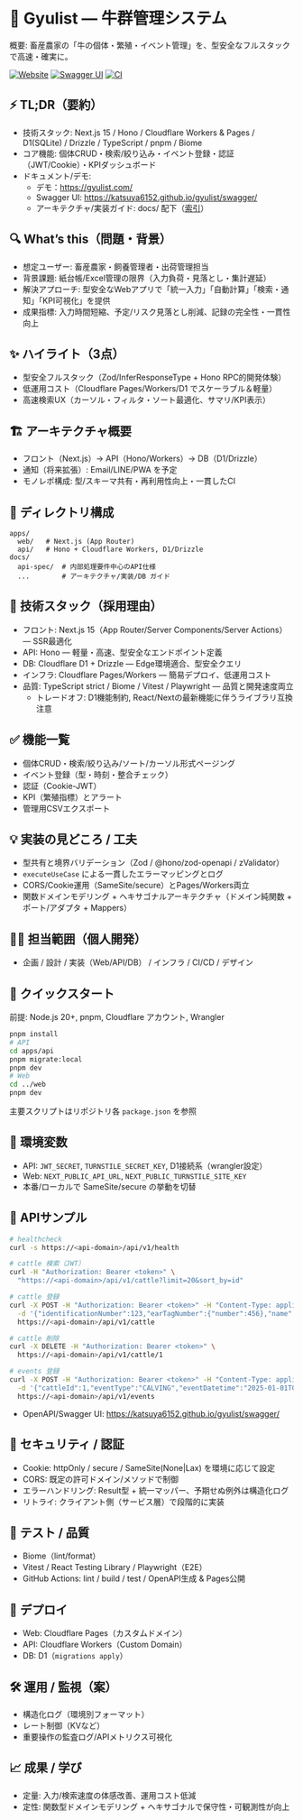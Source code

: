 # 🐄 Gyulist — 牛群管理システム

概要: 畜産農家の「牛の個体・繁殖・イベント管理」を、型安全なフルスタックで高速・確実に。

[![Website](https://img.shields.io/badge/Website-gyulist.com-2ea44f?logo=vercel&logoColor=white)](https://gyulist.com)
[![Swagger UI](https://img.shields.io/badge/API-Swagger%20UI-85EA2D?logo=swagger&logoColor=white)](https://katsuya6152.github.io/gyulist/swagger/)
[![CI](https://github.com/katsuya6152/gyulist/actions/workflows/openapi-preview.yml/badge.svg)](https://github.com/katsuya6152/gyulist/actions/workflows/openapi-preview.yml)

## ⚡ TL;DR（要約）
- 技術スタック: Next.js 15 / Hono / Cloudflare Workers & Pages / D1(SQLite) / Drizzle / TypeScript / pnpm / Biome
- コア機能: 個体CRUD・検索/絞り込み・イベント登録・認証（JWT/Cookie）・KPIダッシュボード
- ドキュメント/デモ:
  - デモ：https://gyulist.com/
  - Swagger UI: https://katsuya6152.github.io/gyulist/swagger/
  - アーキテクチャ/実装ガイド: docs/ 配下（[索引](./docs/README.md)）

## 🔍 What’s this（問題・背景）
- 想定ユーザー: 畜産農家・飼養管理者・出荷管理担当
- 背景課題: 紙台帳/Excel管理の限界（入力負荷・見落とし・集計遅延）
- 解決アプローチ: 型安全なWebアプリで「統一入力」「自動計算」「検索・通知」「KPI可視化」を提供
- 成果指標: 入力時間短縮、予定/リスク見落とし削減、記録の完全性・一貫性向上

## ✨ ハイライト（3点）
- 型安全フルスタック（Zod/InferResponseType + Hono RPC的開発体験）
- 低運用コスト（Cloudflare Pages/Workers/D1 でスケーラブル＆軽量）
- 高速検索UX（カーソル・フィルタ・ソート最適化、サマリ/KPI表示）

## 🏗️ アーキテクチャ概要
- フロント（Next.js）→ API（Hono/Workers）→ DB（D1/Drizzle）
- 通知（将来拡張）: Email/LINE/PWA を予定
- モノレポ構成: 型/スキーマ共有・再利用性向上・一貫したCI

## 📁 ディレクトリ構成
```
apps/
  web/   # Next.js (App Router)
  api/   # Hono + Cloudflare Workers, D1/Drizzle
docs/
  api-spec/  # 内部処理要件中心のAPI仕様
  ...        # アーキテクチャ/実装/DB ガイド
```

## 🧰 技術スタック（採用理由）
- フロント: Next.js 15（App Router/Server Components/Server Actions）— SSR最適化
- API: Hono — 軽量・高速、型安全なエンドポイント定義
- DB: Cloudflare D1 + Drizzle — Edge環境適合、型安全クエリ
- インフラ: Cloudflare Pages/Workers — 簡易デプロイ、低運用コスト
- 品質: TypeScript strict / Biome / Vitest / Playwright — 品質と開発速度両立
  - トレードオフ: D1機能制約, React/Nextの最新機能に伴うライブラリ互換注意

## ✅ 機能一覧
- 個体CRUD・検索/絞り込み/ソート/カーソル形式ページング
- イベント登録（型・時刻・整合チェック）
- 認証（Cookie-JWT）
- KPI（繁殖指標）とアラート
- 管理用CSVエクスポート

## 💡 実装の見どころ / 工夫
- 型共有と境界バリデーション（Zod / @hono/zod-openapi / zValidator）
- `executeUseCase` による一貫したエラーマッピングとログ
- CORS/Cookie運用（SameSite/secure）とPages/Workers両立
- 関数ドメインモデリング + ヘキサゴナルアーキテクチャ（ドメイン純関数 + ポート/アダプタ + Mappers）

## 🙋‍♂️ 担当範囲（個人開発）
- 企画 / 設計 / 実装（Web/API/DB） / インフラ / CI/CD / デザイン

## 🚀 クイックスタート
前提: Node.js 20+, pnpm, Cloudflare アカウント, Wrangler
```bash
pnpm install
# API
cd apps/api
pnpm migrate:local
pnpm dev
# Web
cd ../web
pnpm dev
```
主要スクリプトはリポジトリ各 `package.json` を参照

## 🔧 環境変数
- API: `JWT_SECRET`, `TURNSTILE_SECRET_KEY`, D1接続系（wrangler設定）
- Web: `NEXT_PUBLIC_API_URL`, `NEXT_PUBLIC_TURNSTILE_SITE_KEY`
- 本番/ローカルで SameSite/secure の挙動を切替

## 🧪 APIサンプル
```bash
# healthcheck
curl -s https://<api-domain>/api/v1/health

# cattle 検索（JWT）
curl -H "Authorization: Bearer <token>" \
  "https://<api-domain>/api/v1/cattle?limit=20&sort_by=id"

# cattle 登録
curl -X POST -H "Authorization: Bearer <token>" -H "Content-Type: application/json" \
  -d '{"identificationNumber":123,"earTagNumber":{"number":456},"name":"テスト牛"}' \
  https://<api-domain>/api/v1/cattle

# cattle 削除
curl -X DELETE -H "Authorization: Bearer <token>" \
  https://<api-domain>/api/v1/cattle/1

# events 登録
curl -X POST -H "Authorization: Bearer <token>" -H "Content-Type: application/json" \
  -d '{"cattleId":1,"eventType":"CALVING","eventDatetime":"2025-01-01T00:00:00Z"}' \
  https://<api-domain>/api/v1/events
```
- OpenAPI/Swagger UI: https://katsuya6152.github.io/gyulist/swagger/

## 🔐 セキュリティ / 認証
- Cookie: httpOnly / secure / SameSite(None|Lax) を環境に応じて設定
- CORS: 既定の許可ドメイン/メソッドで制御
- エラーハンドリング: Result型 + 統一マッパー、予期せぬ例外は構造化ログ
- リトライ: クライアント側（サービス層）で段階的に実装

## 🧷 テスト / 品質
- Biome（lint/format）
- Vitest / React Testing Library / Playwright（E2E）
- GitHub Actions: lint / build / test / OpenAPI生成 & Pages公開

## 🚀 デプロイ
- Web: Cloudflare Pages（カスタムドメイン）
- API: Cloudflare Workers（Custom Domain）
- DB: D1（`migrations apply`）

## 🛠️ 運用 / 監視（案）
- 構造化ログ（環境別フォーマット）
- レート制御（KVなど）
- 重要操作の監査ログ/APIメトリクス可視化



## 📈 成果 / 学び
- 定量: 入力/検索速度の体感改善、運用コスト低減
- 定性: 関数型ドメインモデリング + ヘキサゴナルで保守性・可観測性が向上
